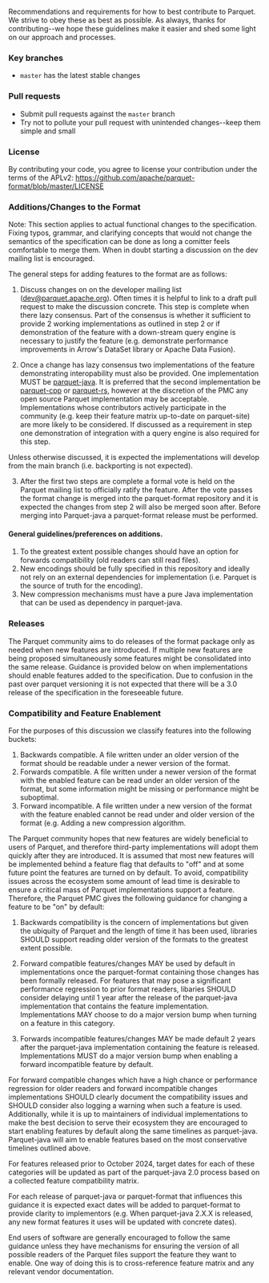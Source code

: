 <!--
  - Licensed to the Apache Software Foundation (ASF) under one
  - or more contributor license agreements.  See the NOTICE file
  - distributed with this work for additional information
  - regarding copyright ownership.  The ASF licenses this file
  - to you under the Apache License, Version 2.0 (the
  - "License"); you may not use this file except in compliance
  - with the License.  You may obtain a copy of the License at
  -
  -   http://www.apache.org/licenses/LICENSE-2.0
  -
  - Unless required by applicable law or agreed to in writing,
  - software distributed under the License is distributed on an
  - "AS IS" BASIS, WITHOUT WARRANTIES OR CONDITIONS OF ANY
  - KIND, either express or implied.  See the License for the
  - specific language governing permissions and limitations
  - under the License.
  -->

Recommendations and requirements for how to best contribute to Parquet. We strive to obey these as best as possible. As always, thanks for contributing--we hope these guidelines make it easier and shed some light on our approach and processes.

### Key branches
- `master` has the latest stable changes

### Pull requests
- Submit pull requests against the `master` branch
- Try not to pollute your pull request with unintended changes--keep them simple and small

### License
By contributing your code, you agree to license your contribution under the terms of the APLv2:
https://github.com/apache/parquet-format/blob/master/LICENSE

### Additions/Changes to the Format

Note: This section applies to actual functional changes to the specification.
Fixing typos, grammar, and clarifying concepts that would not change the
semantics of the specification can be done as long a comitter feels comfortable
to merge them. When in doubt starting a discussion on the dev mailing list is
encouraged.

The general steps for adding features to the format are as follows:

1. Discuss changes on on the developer mailing list (dev@parquet.apache.org).
   Often times it is helpful to link to a draft pull request to make the
   discussion concrete. This step is complete when there lazy consensus. Part
   of the consensus is whether it sufficient to provide 2 working
   implementations as outlined in step 2 or if demonstration of the feature
   with a down-stream query engine is necessary to justify the feature (e.g.
   demonstrate performance improvements in Arrow's DataSet library or
   Apache Data Fusion).

2. Once a change has lazy consensus two implementations of the feature
   demonstrating interopability must also be provided.  One implementation MUST
   be [parquet-java](http://github.com/apache/parquet-java).  It is preferred
   that the second implementation be
   [parquet-cpp](https://github.com/apache/arrow) or
   [parquet-rs](https://github.com/apache/arrow-rs), however at the discretion
   of the PMC any open source Parquet implementation may be acceptable.
   Implementations whose contributors actively participate in the community
   (e.g. keep their feature matrix up-to-date on parquet-site) are more likely
   to be considered. If discussed as a requirement in step one demonstration
   of integration with a query engine is also required for this step.

Unless otherwise discussed, it is expected the implementations will develop from
the main branch (i.e. backporting is not expected).

3. After the first two steps are complete a formal vote is held on the Parquet
   mailing list to officially ratify the feature.  After the vote passes the
   format change is merged into the parquet-format repository and it is expected
   the changes from step 2 will also be merged soon after. Before merging into
   Parquet-java a parquet-format release must be performed.

#### General guidelines/preferences on additions.

1. To the greatest extent possible changes should have an option for forwards
   compatibility (old readers can still read files).
2. New encodings should be fully specified in this repository and ideally not
   rely on an external dependencies for implementation (i.e. Parquet is the
   source of truth for the encoding).
3. New compression mechanisms must have a pure Java implementation that can be
   used as dependency in parquet-java.

### Releases

The Parquet community aims to do releases of the format package only as needed
when new features are introduced. If multiple new features are being proposed
simultaneously some features might be consolidated into the same release.
Guidance is provided below on when implementations should enable features added
to the specification.  Due to confusion in the past over parquet versioning it
is not expected that there will be a 3.0 release of the specification in the
foreseeable future.

### Compatibility and Feature Enablement

For the purposes of this discussion we classify features into the following buckets:

1. Backwards compatible. A file written under an older version of the format
   should be readable under a newer version of the format.
2. Forwards compatible. A file written under a newer version of the format with
   the enabled feature can be read under an older version of the format, but
   some information might be missing or performance might be suboptimal.
3. Forward incompatible. A file written under a new version of the format with
   the feature enabled cannot be read under and older version of the format
   (e.g. Adding a new compression algorithm.

The Parquet community hopes that new features are widely beneficial to users of
Parquet, and therefore third-party implementations will adopt them quickly after
they are introduced. It is assumed that most new features will be implemented
behind a feature flag that defaults to "off" and at some future point the
features are turned on by default. To avoid, compatibility issues across the
ecosystem some amount of lead time is desirable to ensure a critical mass of
Parquet implementations support a feature.  Therefore, the Parquet PMC gives the
following guidance for changing a feature to be "on" by default:

1. Backwards compatibility is the concern of implementations but given the
   ubiquity of Parquet and the length of time it has been used, libraries SHOULD
   support reading older version of the formats to the greatest extent possible.

2. Forward compatible features/changes MAY be used by default in implementations
   once the parquet-format containing those changes has been formally released.
   For features that may pose a significant performance regression to prior
   format readers, libaries SHOULD consider delaying until 1 year after the
   release of the parquet-java implementation that contains the feature
   implementation.  Implementations MAY choose to do a major version bump when
   turning on a feature in this category.

3. Forwards incompatible features/changes MAY be made default 2 years after the
   parquet-java implementation containing the feature is released.
   Implementations MUST do a major version bump when enabling a forward
   incompatible feature by default.

For forward compatible changes which have a high chance or performance
regression for older readers and forward incompatible changes implementations
SHOULD clearly document the compatibility issues and SHOULD consider also
logging a warning when such a feature is used. Additionally, while it is up to
maintainers of individual implementations to make the best decision to serve
their ecosystem they are encouraged to start enabling features by default along
the same timelines as parquet-java.  Parquet-java will aim to enable features
based on the most conservative timelines outlined above.

For features released prior to October 2024, target dates for each of these
categories will be updated as part of the parquet-java 2.0 process based on a
collected feature compatibility matrix.

For each release of parquet-java or parquet-format that influences this guidance
it is expected exact dates will be added to parquet-format to provide clarity to
implementors (e.g. When parquet-java 2.X.X is released, any new format features
it uses will be updated with concrete dates).

End users of software are generally encouraged to follow the same guidance
unless they have mechanisms for ensuring the version of all possible readers of
the Parquet files support the feature they want to enable. One way of doing this
is to cross-reference feature matrix and any relevant vendor documentation.
